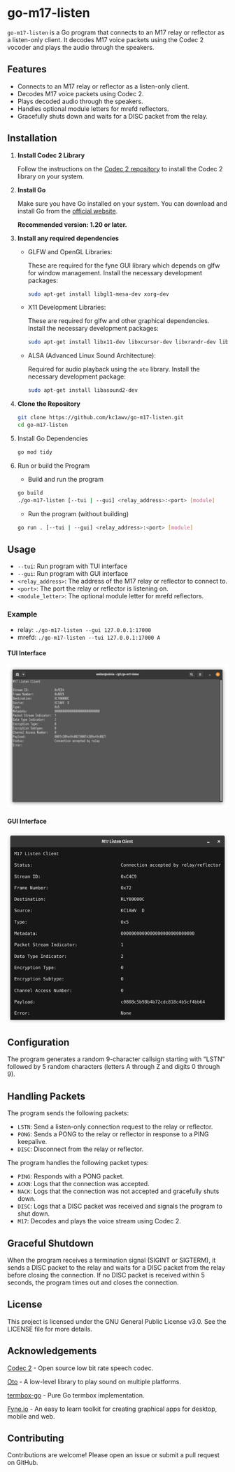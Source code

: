 # go-m17-listen

`go-m17-listen` is a Go program that connects to an M17 relay or reflector as a listen-only client. It decodes M17 voice packets using the Codec 2 vocoder and plays the audio through the speakers.

## Features

- Connects to an M17 relay or reflector as a listen-only client.
- Decodes M17 voice packets using Codec 2.
- Plays decoded audio through the speakers.
- Handles optional module letters for mrefd reflectors.
- Gracefully shuts down and waits for a DISC packet from the relay.

## Installation

1. **Install Codec 2 Library**

   Follow the instructions on the [Codec 2 repository](https://github.com/drowe67/codec2) to install the Codec 2 library on your system.

2. **Install Go**

   Make sure you have Go installed on your system. You can download and install Go from the [official website](https://golang.org/dl/).

   **Recommended version: 1.20 or later.**

3. **Install any required dependencies**

   - GLFW and OpenGL Libraries:
      
      These are required for the fyne GUI library which depends on glfw for window management.
      Install the necessary development packages:

      ```bash
      sudo apt-get install libgl1-mesa-dev xorg-dev
      ```

   - X11 Development Libraries:

      These are required for glfw and other graphical dependencies.
      Install the necessary development packages:

      ```bash
      sudo apt-get install libx11-dev libxcursor-dev libxrandr-dev libxinerama-dev libxi-dev libxxf86vm-dev
      ```

   - ALSA (Advanced Linux Sound Architecture):

      Required for audio playback using the `oto` library.
      Install the necessary development package:

      ```bash
      sudo apt-get install libasound2-dev
      ```

3. **Clone the Repository**

   ```sh
   git clone https://github.com/kc1awv/go-m17-listen.git
   cd go-m17-listen
   ```

4. Install Go Dependencies

    ```sh
    go mod tidy
    ```

5. Run or build the Program

    - Build and run the program
    ```sh
    go build
    ./go-m17-listen [--tui | --gui] <relay_address>:<port> [module]
    ```

    - Run the program (without building)
    ```sh
    go run . [--tui | --gui] <relay_address>:<port> [module]
    ```

## Usage
- `--tui`: Run program with TUI interface
- `--gui`: Run program with GUI interface
- `<relay_address>`: The address of the M17 relay or reflector to connect to.
- `<port>`: The port the relay or reflector is listening on.
- `<module_letter>`: The optional module letter for mrefd reflectors.

### Example

- relay: `./go-m17-listen --gui 127.0.0.1:17000`
- mrefd: `./go-m17-listen --tui 127.0.0.1:17000 A`

#### TUI Interface
![TUI interface](media/tui.png)

#### GUI Interface
![GUI Interface](media/gui.png)

## Configuration

The program generates a random 9-character callsign starting with "LSTN" followed by 5 random characters (letters A through Z and digits 0 through 9).

## Handling Packets

The program sends the following packets:

- `LSTN`: Send a listen-only connection request to the relay or reflector.
- `PONG`: Sends a PONG to the relay or reflector in response to a PING keepalive.
- `DISC`: Disconnect from the relay or reflector.

The program handles the following packet types:

- `PING`: Responds with a PONG packet.
- `ACKN`: Logs that the connection was accepted.
- `NACK`: Logs that the connection was not accepted and gracefully shuts down.
- `DISC`: Logs that a DISC packet was received and signals the program to shut down.
- `M17`: Decodes and plays the voice stream using Codec 2.

## Graceful Shutdown

When the program receives a termination signal (SIGINT or SIGTERM), it sends a DISC packet to the relay and waits for a DISC packet from the relay before closing the connection. If no DISC packet is received within 5 seconds, the program times out and closes the connection.

## License

This project is licensed under the GNU General Public License v3.0. See the LICENSE file for more details.

## Acknowledgements

[Codec 2](https://github.com/drowe67/codec2) - Open source low bit rate speech codec.

[Oto](https://github.com/ebitengine/oto) - A low-level library to play sound on multiple platforms.

[termbox-go](https://github.com/nsf/termbox-go) - Pure Go termbox implementation.

[Fyne.io](https://fyne.io/) - An easy to learn toolkit for creating graphical apps for desktop, mobile and web.

## Contributing

Contributions are welcome! Please open an issue or submit a pull request on GitHub.